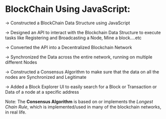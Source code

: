 # BlockChain Using JavaScript:

-> Constructed a BlockChain Data Structure using JavaScript

-> Designed an API to interact with the Blockchain Data Structure to execute tasks like Registering and Broadcasting a Node, Mine a block....etc

-> Converted the API into a Decentralized Blockchain Network

-> Synchronized the Data across the entire network, running on multiple different Nodes

-> Constructed a Consensus Algorithm to make sure that the data on all the nodes are Synchronized and Legitimate

-> Added a Block Explorer UI to easily search for a Block or Transaction or Data of a  node at a specific address

Note: The **Consensus Algorithm** is based on or implements the *Longest Chain Rule*, which is implemented/used in many of the blockchain networks, in real life.
